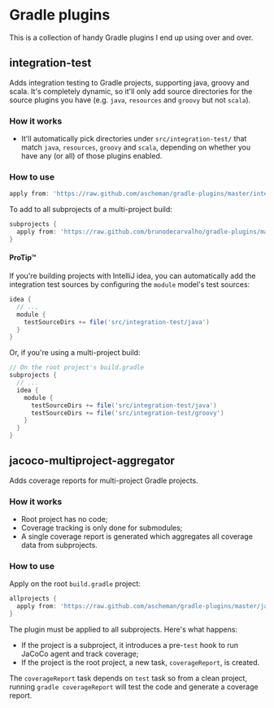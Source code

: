 Gradle plugins
==============

This is a collection of handy Gradle plugins I end up using over and over.


## integration-test

Adds integration testing to Gradle projects, supporting java, groovy and scala. It's completely dynamic, so it'll only add source directories for the source plugins you have (e.g. `java`, `resources` and `groovy` but not `scala`).

### How it works

* It'll automatically pick directories under `src/integration-test/` that match `java`, `resources`, `groovy` and `scala`, depending on whether you have any (or all) of those plugins enabled.

### How to use

```groovy
apply from: 'https://raw.github.com/ascheman/gradle-plugins/master/integration-test.gradle'
```

To add to all subprojects of a multi-project build:

```groovy
subprojects {
  apply from: 'https://raw.github.com/brunodecarvalho/gradle-plugins/master/integration-test.gradle'
}
```

#### ProTip™

If you're building projects with IntelliJ idea, you can automatically add the integration test sources by configuring the `module` model's test sources:

```groovy
idea {
  // ...
  module {
    testSourceDirs += file('src/integration-test/java')
  }
}
```

Or, if you're using a multi-project build:

```groovy
// On the root project's build.gradle
subprojects {
  // ...
  idea {
    module {
      testSourceDirs += file('src/integration-test/java')
      testSourceDirs += file('src/integration-test/groovy')
    }
  }
}
```


## jacoco-multiproject-aggregator

Adds coverage reports for multi-project Gradle projects.

### How it works

* Root project has no code;
* Coverage tracking is only done for submodules;
* A single coverage report is generated which aggregates all coverage data from subprojects.

### How to use

Apply on the root `build.gradle` project:

```groovy
allprojects {
  apply from: 'https://raw.github.com/ascheman/gradle-plugins/master/jacoco-multiproject-aggregator.gradle'
}
```

The plugin must be applied to all subprojects. Here's what happens:

* If the project is a subproject, it introduces a pre-`test` hook to run JaCoCo agent and track coverage;
* If the project is the root project, a new task, `coverageReport`, is created.

The `coverageReport` task depends on `test` task so from a clean project, running `gradle coverageReport` will test the code and generate a coverage report.